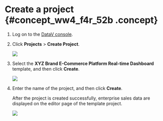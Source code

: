# Create a project {#concept_ww4_f4r_52b .concept}

1.  Log on to the [DataV console](https://datav.alibabacloud.com/).
2.  Click **Projects** \> **Create Project**.

    ![](http://static-aliyun-doc.oss-cn-hangzhou.aliyuncs.com/assets/img/17655/154822709410314_en-US.png)

3.  Select the **XYZ Brand E-Commerce Platform Real-time Dashboard** template, and then click **Create**.

    ![](http://static-aliyun-doc.oss-cn-hangzhou.aliyuncs.com/assets/img/17655/154822709410315_en-US.png)

4.  Enter the name of the project, and then click **Create**.

    After the project is created successfully, enterprise sales data are displayed on the editor page of the template project.

    ![](http://static-aliyun-doc.oss-cn-hangzhou.aliyuncs.com/assets/img/17655/154822709410316_en-US.png)



